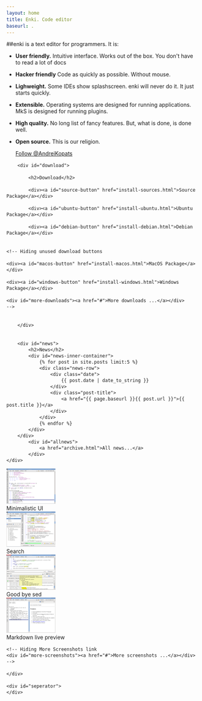 ```yaml
---
layout: home
title: Enki. Code editor
baseurl: .
---
```


<!--[if lte IE 7]>
  <link rel="stylesheet" type="text/css" href="{{ page.baseurl }}/css/ie7index.css">
  <![endif]-->

<div class="content-row-1" markdown="1">
##enki is a text editor for programmers. It is:

* **User friendly.** Intuitive interface. Works out of the box. You don't have to read a lot of docs
* **Hacker friendly** Code as quickly as possible. Without mouse.
* **Lighweight.** Some IDEs show splashscreen. enki will never do it. It just starts quickly.
* **Extensible.** Operating systems are designed for running applications. MkS is designed for running plugins.
* **High quality.** No long list of fancy features. But, what is done, is done well.
* **Open source.** This is our religion.

    <div id="social-buttons">
        <div id="twitter">
            <a href="https://twitter.com/AndreiKopats" class="twitter-follow-button" data-show-count="false" data-size="large" data-show-screen-name="false">Follow @AndreiKopats</a>
        </div>

    <!-- Hiding Facebook button
        <div id="facebook">
            <a href="http://www.facebook.com/sharer.php?u=http://hlamer.github.com/mksv3/"><img src="./img/facebook.png" title="Share enki editor on Facebook" alt="Share enki editor on Facebook"></a>
        </div>
        -->
    
    </div>
</div>

<div id="content-row-2">
    <div id="left-col">


        <div id="download">
            
            <h2>Download</h2>
            
            <div><a id="source-button" href="install-sources.html">Source Package</a></div>
            
            <div><a id="ubuntu-button" href="install-ubuntu.html">Ubuntu Package</a></div>

            <div><a id="debian-button" href="install-debian.html">Debian Package</a></div>

       
    <!-- Hiding unused download buttons

    <div><a id="macos-button" href="install-macos.html">MacOS Package</a></div>

    <div><a id="windows-button" href="install-windows.html">Windows Package</a></div>

    <div id="more-downloads"><a href="#">More downloads ...</a></div>
    -->


        </div>
          

        <div id="news">
            <h2>News</h2>
            <div id="news-inner-container">
                {% for post in site.posts limit:5 %}
                <div class="news-row">
                    <div class="date">
                        {{ post.date | date_to_string }}
                    </div>
                    <div class="post-title">
                        <a href="{{ page.baseurl }}{{ post.url }}">{{ post.title }}</a>
                    </div>
                </div>
                {% endfor %}
            </div>
        </div>
            <div id="allnews">
                <a href="archive.html">All news...</a>
            </div>
    </div>


<div id="screenshot-container">
     <div class="screenshot-row">
       <div class="screenshot">
            <a href="screenshots/minimal.png">
                <img src="screenshots/preview/minimal.png"/></a><br />
            Minimalistic UI
        </div>
        <div class="screenshot">
            <a href="screenshots/search.png">
                <img src="screenshots/preview/search.png"/></a><br />
            Search
        </div>
    </div>
    <div class="screenshot-row">
        <div class="screenshot">
            <a href="screenshots/search-replace.png">
                <img src="screenshots/preview/search-replace.png"/></a><br />
            Good bye sed
        </div>
        <div class="screenshot">
            <a href="screenshots/markdown-preview.png">
                <img src="screenshots/preview/markdown-preview.png"/></a><br />
            Markdown live preview
        </div>
    </div>
    
    <!-- Hiding More Screenshots link
    <div id="more-screenshots"><a href="#">More screenshots ...</a></div>
    -->
    
    </div>

    <div id="seperator">
    </div>

</div>